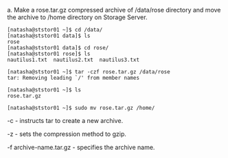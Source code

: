 a. Make a rose.tar.gz compressed archive of /data/rose directory and move the archive to /home directory on Storage Server.

```
[natasha@ststor01 ~]$ cd /data/
[natasha@ststor01 data]$ ls
rose
[natasha@ststor01 data]$ cd rose/
[natasha@ststor01 rose]$ ls
nautilus1.txt  nautilus2.txt  nautilus3.txt
```

```
[natasha@ststor01 ~]$ tar -czf rose.tar.gz /data/rose
tar: Removing leading `/' from member names

[natasha@ststor01 ~]$ ls
rose.tar.gz

[natasha@ststor01 ~]$ sudo mv rose.tar.gz /home/

```

-c - instructs tar to create a new archive.

-z - sets the compression method to gzip.

-f archive-name.tar.gz - specifies the archive name.
